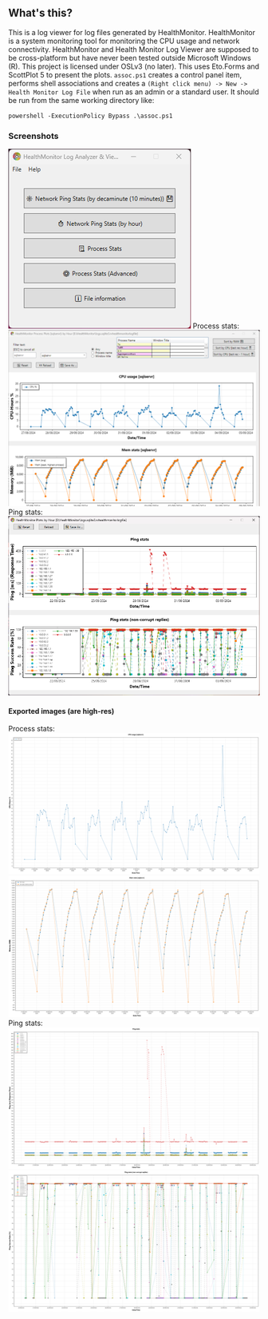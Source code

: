 ## What's this?
This is a log viewer for log files generated by HealthMonitor. 
HealthMonitor is a system monitoring tool for monitoring the CPU usage and network connectivity.
HealthMonitor and Health Monitor Log Viewer are supposed to be cross-platform but have never been tested outside Microsoft Windows (R).
This project is licensed under OSLv3 (no later). 
This uses Eto.Forms and ScottPlot 5 to present the plots. 
`assoc.ps1` creates a control panel item, performs shell associations and creates a `(Right click menu) -> New -> Health Monitor Log File` when run as an admin or a standard user.
It should be run from the same working directory like:
```pwsh
powershell -ExecutionPolicy Bypass .\assoc.ps1
```

### Screenshots
<img src="screenshots/launcher.png"></img>
Process stats:
<img src="screenshots/sqlservr.png"></img>
Ping stats:
<img src="screenshots/screen_netmon.png"></img>

#### Exported images (are high-res)
Process stats:
<img src="screenshots/sqlservr_1.png"></img>
<img src="screenshots/sqlservr_2.png"></img>
Ping stats:
<img src="screenshots/screen_pingstats_1.png"></img>
<img src="screenshots/screen_pingstats_2.png"></img>